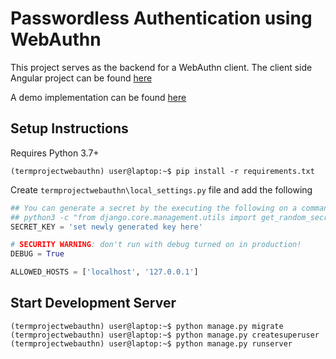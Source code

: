 # Passwordless Authentication using WebAuthn

This project serves as the backend for a WebAuthn client. The client side Angular project can be found [here](https://github.com/rajeevravindran/csec604termprojectwebauthn-frontend)

A demo implementation can be found [here](https://csec-604-crypto-term-project.rajeevkr.me/) 

## Setup Instructions

Requires Python 3.7+

```commandline
(termprojectwebauthn) user@laptop:~$ pip install -r requirements.txt
```

Create `termprojectwebauthn\local_settings.py` file and add the following
```python
## You can generate a secret by the executing the following on a commandline : 
## python3 -c "from django.core.management.utils import get_random_secret_key;get_random_secret_key()"
SECRET_KEY = 'set newly generated key here'

# SECURITY WARNING: don't run with debug turned on in production!
DEBUG = True

ALLOWED_HOSTS = ['localhost', '127.0.0.1']
```

## Start Development Server
```commandline
(termprojectwebauthn) user@laptop:~$ python manage.py migrate
(termprojectwebauthn) user@laptop:~$ python manage.py createsuperuser
(termprojectwebauthn) user@laptop:~$ python manage.py runserver
```